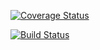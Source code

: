 [![Coverage Status](https://coveralls.io/repos/github/donark87/IS-219-Calculator-/badge.svg)](https://coveralls.io/github/donark87/IS-219-Calculator-)

[![Build Status](https://travis-ci.org/donark87/IS-219-Calculator-.svg?branch=master)](https://travis-ci.org/donark87/IS-219-Calculator-)

